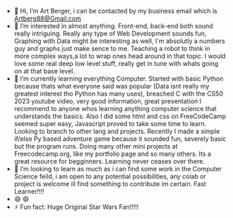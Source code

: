 - 👋 Hi, I’m Art Berger, i can be contacted by my business email which is Artberg88@Gmail.com
- 👀 I’m interested in almost anything. Front-end, back-end both sound really intriguing. Really any type of Web Development sounds fun, Graphing with Data might be interesting as well, I'm absolutly a numbers guy and graphs just make sence to me. Teaching a robot to think in more complex ways,a lot to wrap ones head around in that topic. I would love some real deep low level stuff, really get in tune with whats going on at that base level. 
- 🌱 I’m currently learning everything Computer. Started with basic Python because thats what everyone said was popular (Data isnt really my greatest interest tho Python has many uses), breached C with the CS50 2023 youtube video, very good information, great presentation I recommend to anyone whos learning anything computer science that understands the basics. Also I did some html and css on FreeCodeCamp seemed super easy, Javascript proved to take some time to learn. Looking to branch to other lang and projects. Recently I made a simple if/else Py based adventure game because it sounded fun, severely basic but the program runs. Doing many other mini projects at Freecodecamp.org, like my portfolio page and so many others. Its a great resource for begginners. Learning never ceases over there.
- 💞️ I’m looking to learn as much as i can find some work in the Computer Science feild, i am open to any potential possibilities, any colab or project is welcome ill find something to contribute im certain. Fast Learner!!!!
- 😄 😄
- ⚡ Fun fact: Huge Original Star Wars Fan!!!!!

<!---
ArtBerger88/ArtBerger88 is a ✨ special ✨ repository because its `README.md` (this file) appears on your GitHub profile.
You can click the Preview link to take a look at your changes.
--->
